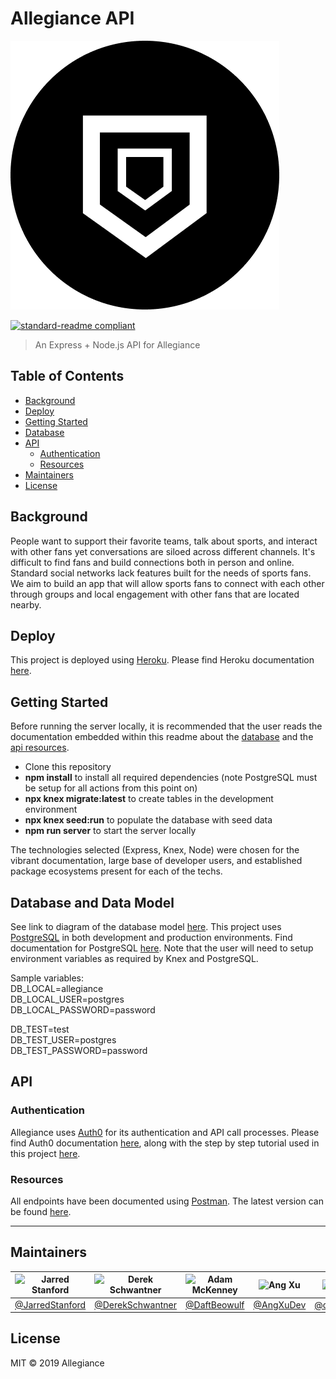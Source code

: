 # Allegiance API

![banner](./logo.png)

[![standard-readme compliant](https://img.shields.io/badge/standard--readme-OK-green.svg?style=flat-square)](https://github.com/RichardLitt/standard-readme)

> An Express + Node.js API for Allegiance

## Table of Contents

- [Background](#Background)
- [Deploy](#Deploy)
- [Getting Started](#Getting-Started)
- [Database](#Database-and-Data-Model)
- [API](#api)
  - [Authentication](#Authentication)
  - [Resources](#Resources)
- [Maintainers](#maintainers)
- [License](#license)

## Background

People want to support their favorite teams, talk about sports, and interact with other fans yet conversations are siloed across different channels. It's difficult to find fans and build connections both in person and online. Standard social networks lack features built for the needs of sports fans. We aim to build an app that will allow sports fans to connect with each other through groups and local engagement with other fans that are located nearby.

## Deploy

This project is deployed using [Heroku](https://heroku.com). Please find Heroku documentation [here](https://devcenter.heroku.com/articles/getting-started-with-nodejs?singlepage=true).

## Getting Started

Before running the server locally, it is recommended that the user reads the documentation embedded within this readme about the [database](#Database) and the [api resources](#api).

- Clone this repository
- **npm install** to install all required dependencies (note PostgreSQL must be setup for all actions from this point on)
- **npx knex migrate:latest** to create tables in the development environment
- **npx knex seed:run** to populate the database with seed data
- **npm run server** to start the server locally

The technologies selected (Express, Knex, Node) were chosen for the vibrant documentation, large base of developer users, and established package ecosystems present for each of the techs.

## Database and Data Model

See link to diagram of the database model [here](https://dbdiagram.io/d/5d54606dced98361d6dd9a8e). This project uses [PostgreSQL](https://www.postgresql.org/) in both development and production environments. Find documentation for PostgreSQL [here](https://www.postgresql.org/docs/). Note that the user will need to setup environment variables as required by Knex and PostgreSQL.

Sample variables:  
DB_LOCAL=allegiance  
DB_LOCAL_USER=postgres  
DB_LOCAL_PASSWORD=password

DB_TEST=test  
DB_TEST_USER=postgres  
DB_TEST_PASSWORD=password

## API

### Authentication

Allegiance uses [Auth0](https://auth0.com/) for its authentication and API call processes. Please find Auth0 documentation [here](https://auth0.com/docs), along with the step by step tutorial used in this project [here](https://auth0.com/docs/quickstart/spa/react).

### Resources

All endpoints have been documented using [Postman](https://www.getpostman.com/). The latest version can be found [here](https://documenter.getpostman.com/view/8269848/SVmpYhbT?version=latest).

---

## Maintainers

| ![Jarred Stanford](https://github.com/JarredStanford.png) | ![Derek Schwantner](https://github.com/DerekSchwantner.png) | ![Adam McKenney](https://github.com/DaftBeowulf.png) | ![Ang Xu](https://github.com/AngXuDev.png) | ![Dan O'Neill](https://github.com/danpatrickoneill.png)  |
| --------------------------------------------------------- | ----------------------------------------------------------- | ---------------------------------------------------- | ------------------------------------------ | -------------------------------------------------------- |
| [@JarredStanford](https://github.com/JarredStanford)      | [@DerekSchwantner](https://github.com/DerekSchwantner)      | [@DaftBeowulf](https://github.com/DaftBeowulf)       | [@AngXuDev](https://github.com/AngXuDev)   | [@danpatrickoneill](https://github.com/danpatrickoneill) |

## License

MIT © 2019 Allegiance
